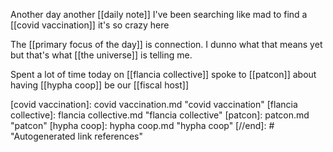 Another day another [[daily note]] I've been searching like mad to find a [[covid vaccination]] it's so crazy here

The [[primary focus of the day]] is connection. I dunno what that means yet but that's what [[the universe]] is telling me.

Spent a lot of time today on [[flancia collective]] spoke to [[patcon]] about having [[hypha coop]] be our [[fiscal host]]



[//begin]: # "Autogenerated link references for markdown compatibility"
[covid vaccination]: covid vaccination.md "covid vaccination"
[flancia collective]: flancia collective.md "flancia collective"
[patcon]: patcon.md "patcon"
[hypha coop]: hypha coop.md "hypha coop"
[//end]: # "Autogenerated link references"

